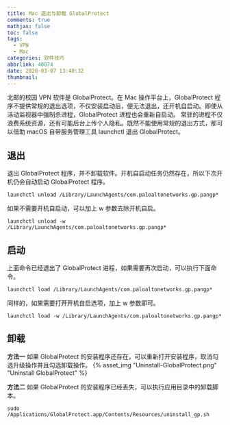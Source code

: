 ```yaml
---
title: Mac 退出与卸载 GlobalProtect
comments: true
mathjax: false
toc: false
tags:
  - VPN
  - Mac
categories: 软件技巧
abbrlink: 40074
date: 2020-03-07 13:40:32
thumbnail:
---
```


北邮的校园 VPN 软件是 GlobalProtect。在 Mac 操作平台上，GlobalProtect 程序不提供常规的退出选项，不仅安装启动后，便无法退出，还开机自启动。即使从活动监视器中强制杀进程，GlobalProtect 进程也会重新自启动。
常驻的进程不仅浪费系统资源，还有可能后台上传个人隐私。既然不能使用常规的退出方式，那可以借助 macOS 自带服务管理工具 launchctl 退出 GlobalProtect。

<!--more-->

## 退出

退出 GlobalProtect 程序，并不卸载软件。开机自启动任务仍然存在，所以下次开机仍会自动启动 GlobalProtect 程序。

```console
launchctl unload /Library/LaunchAgents/com.paloaltonetworks.gp.pangp*
```

如果不需要开机自启动，可以加上 w 参数去除开机自启。

```console
launchctl unload -w /Library/LaunchAgents/com.paloaltonetworks.gp.pangp*
```

## 启动

上面命令已经退出了 GlobalProtect 进程，如果需要再次启动，可以执行下面命令。

```console
launchctl load /Library/LaunchAgents/com.paloaltonetworks.gp.pangp*
```

同样的，如果需要打开开机自启选项，加上 w 参数即可。

```console
launchctl load -w /Library/LaunchAgents/com.paloaltonetworks.gp.pangp*
```

## 卸载

**方法一**
如果 GlobalProtect 的安装程序还存在，可以重新打开安装程序，取消勾选升级操作并且勾选卸载操作。
{% asset_img "Uninstall-GlobalProtect.png" "Uninstall GlobalProtect" %}

**方法二**
如果 GlobalProtect 的安装程序已经丢失，可以执行应用目录中的卸载脚本。

```console
sudo /Applications/GlobalProtect.app/Contents/Resources/uninstall_gp.sh
```
